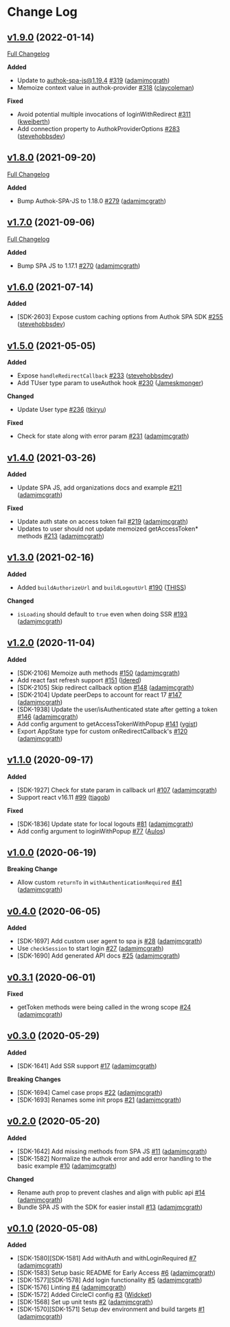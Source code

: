 # Change Log

## [v1.9.0](https://github.com/authok/authok-react/tree/v1.9.0) (2022-01-14)
[Full Changelog](https://github.com/authok/authok-react/compare/v1.8.0...v1.9.0)

**Added**
- Update to authok-spa-js@1.19.4 [\#319](https://github.com/authok/authok-react/pull/319) ([adamjmcgrath](https://github.com/adamjmcgrath))
- Memoize context value in authok-provider [\#318](https://github.com/authok/authok-react/pull/318) ([claycoleman](https://github.com/claycoleman))

**Fixed**
- Avoid potential multiple invocations of loginWithRedirect [\#311](https://github.com/authok/authok-react/pull/311) ([kweiberth](https://github.com/kweiberth))
- Add connection property to AuthokProviderOptions [\#283](https://github.com/authok/authok-react/pull/283) ([stevehobbsdev](https://github.com/stevehobbsdev))

## [v1.8.0](https://github.com/authok/authok-react/tree/v1.8.0) (2021-09-20)
[Full Changelog](https://github.com/authok/authok-react/compare/v1.7.0...v1.8.0)

**Added**
- Bump Authok-SPA-JS to 1.18.0 [\#279](https://github.com/authok/authok-react/pull/279) ([adamjmcgrath](https://github.com/adamjmcgrath))

## [v1.7.0](https://github.com/authok/authok-react/tree/v1.7.0) (2021-09-06)
[Full Changelog](https://github.com/authok/authok-react/compare/v1.6.0...v1.7.0)

**Added**
- Bump SPA JS to 1.17.1 [\#270](https://github.com/authok/authok-react/pull/270) ([adamjmcgrath](https://github.com/adamjmcgrath))

## [v1.6.0](https://github.com/authok/authok-react/tree/v1.6.0) (2021-07-14)

**Added**

- [SDK-2603] Expose custom caching options from Authok SPA SDK [\#255](https://github.com/authok/authok-react/pull/255) ([stevehobbsdev](https://github.com/stevehobbsdev))

## [v1.5.0](https://github.com/authok/authok-react/tree/v1.5.0) (2021-05-05)

**Added**

- Expose `handleRedirectCallback` [\#233](https://github.com/authok/authok-react/pull/233) ([stevehobbsdev](https://github.com/stevehobbsdev))
- Add TUser type param to useAuthok hook [\#230](https://github.com/authok/authok-react/pull/230) ([Jameskmonger](https://github.com/Jameskmonger))

**Changed**

- Update User type [\#236](https://github.com/authok/authok-react/pull/236) ([tkiryu](https://github.com/tkiryu))

**Fixed**

- Check for state along with error param [\#231](https://github.com/authok/authok-react/pull/231) ([adamjmcgrath](https://github.com/adamjmcgrath))

## [v1.4.0](https://github.com/authok/authok-react/tree/v1.4.0) (2021-03-26)

**Added**

- Update SPA JS, add organizations docs and example [\#211](https://github.com/authok/authok-react/pull/211) ([adamjmcgrath](https://github.com/adamjmcgrath))

**Fixed**

- Update auth state on access token fail [\#219](https://github.com/authok/authok-react/pull/219) ([adamjmcgrath](https://github.com/adamjmcgrath))
- Updates to user should not update memoized getAccessToken* methods [\#213](https://github.com/authok/authok-react/pull/213) ([adamjmcgrath](https://github.com/adamjmcgrath))

## [v1.3.0](https://github.com/authok/authok-react/tree/v1.3.0) (2021-02-16)

**Added**

- Added `buildAuthorizeUrl` and `buildLogoutUrl`  [\#190](https://github.com/authok/authok-react/pull/190) ([THISS](https://github.com/THISS))

**Changed**

- `isLoading` should default to `true` even when doing SSR [\#193](https://github.com/authok/authok-react/pull/193) ([adamjmcgrath](https://github.com/adamjmcgrath))

## [v1.2.0](https://github.com/authok/authok-react/tree/v1.2.0) (2020-11-04)

**Added**

- [SDK-2106] Memoize auth methods [\#150](https://github.com/authok/authok-react/pull/150) ([adamjmcgrath](https://github.com/adamjmcgrath))
- Add react fast refresh support [\#151](https://github.com/authok/authok-react/pull/151) ([Idered](https://github.com/Idered)) 
- [SDK-2105] Skip redirect callback option [\#148](https://github.com/authok/authok-react/pull/148) ([adamjmcgrath](https://github.com/adamjmcgrath))
- [SDK-2104] Update peerDeps to account for react 17 [\#147](https://github.com/authok/authok-react/pull/147) ([adamjmcgrath](https://github.com/adamjmcgrath))
- [SDK-1938] Update the user/isAuthenticated state after getting a token  [\#146](https://github.com/authok/authok-react/pull/146) ([adamjmcgrath](https://github.com/adamjmcgrath))
- Add config argument to getAccessTokenWithPopup [\#141](https://github.com/authok/authok-react/pull/141) ([ygist](https://github.com/ygist))
- Export AppState type for custom onRedirectCallback's [\#120](https://github.com/authok/authok-react/pull/120) ([adamjmcgrath](https://github.com/adamjmcgrath))

## [v1.1.0](https://github.com/authok/authok-react/tree/v1.1.0) (2020-09-17)

**Added**

- [SDK-1927] Check for state param in callback url [\#107](https://github.com/authok/authok-react/pull/107) ([adamjmcgrath](https://github.com/adamjmcgrath))
- Support react v16.11 [\#99](https://github.com/authok/authok-react/pull/99) ([tiagob](https://github.com/tiagob))

**Fixed**

- [SDK-1836] Update state for local logouts [\#81](https://github.com/authok/authok-react/pull/81) ([adamjmcgrath](https://github.com/adamjmcgrath))
- Add config argument to loginWithPopup [\#77](https://github.com/authok/authok-react/pull/77) ([Aulos](https://github.com/Aulos))

## [v1.0.0](https://github.com/authok/authok-react/tree/v1.0.0) (2020-06-19)

**Breaking Change**

- Allow custom `returnTo` in `withAuthenticationRequired` [\#41](https://github.com/authok/authok-react/pull/41) ([adamjmcgrath](https://github.com/adamjmcgrath))

## [v0.4.0](https://github.com/authok/authok-react/tree/v0.4.0) (2020-06-05)

**Added**

- [SDK-1697] Add custom user agent to spa js [\#28](https://github.com/authok/authok-react/pull/28) ([adamjmcgrath](https://github.com/adamjmcgrath))
- Use `checkSession` to start login [\#27](https://github.com/authok/authok-react/pull/27) ([adamjmcgrath](https://github.com/adamjmcgrath))
- [SDK-1690] Add generated API docs [\#25](https://github.com/authok/authok-react/pull/25) ([adamjmcgrath](https://github.com/adamjmcgrath))

## [v0.3.1](https://github.com/authok/authok-react/tree/v0.3.1) (2020-06-01)

**Fixed**

- getToken methods were being called in the wrong scope [\#24](https://github.com/authok/authok-react/pull/24) ([adamjmcgrath](https://github.com/adamjmcgrath))

## [v0.3.0](https://github.com/authok/authok-react/tree/v0.3.0) (2020-05-29)

**Added**

- [SDK-1641] Add SSR support [\#17](https://github.com/authok/authok-react/pull/17) ([adamjmcgrath](https://github.com/adamjmcgrath))

**Breaking Changes**

- [SDK-1694] Camel case props [\#22](https://github.com/authok/authok-react/pull/22) ([adamjmcgrath](https://github.com/adamjmcgrath))
- [SDK-1693] Renames some init props [\#21](https://github.com/authok/authok-react/pull/21) ([adamjmcgrath](https://github.com/adamjmcgrath))

## [v0.2.0](https://github.com/authok/authok-react/tree/v0.2.0) (2020-05-20)

**Added**

- [SDK-1642] Add missing methods from SPA JS [\#11](https://github.com/authok/authok-react/pull/11) ([adamjmcgrath](https://github.com/adamjmcgrath))
- [SDK-1582] Normalize the authok error and add error handling to the basic example [\#10](https://github.com/authok/authok-react/pull/10) ([adamjmcgrath](https://github.com/adamjmcgrath))

**Changed**

- Rename auth prop to prevent clashes and align with public api [\#14](https://github.com/authok/authok-react/pull/14) ([adamjmcgrath](https://github.com/adamjmcgrath))
- Bundle SPA JS with the SDK for easier install [\#13](https://github.com/authok/authok-react/pull/13) ([adamjmcgrath](https://github.com/adamjmcgrath))

## [v0.1.0](https://github.com/authok/authok-react/tree/v0.1.0) (2020-05-08)

**Added**

- [SDK-1580][SDK-1581] Add withAuth and withLoginRequired [\#7](https://github.com/authok/authok-react/pull/7) ([adamjmcgrath](https://github.com/adamjmcgrath))
- [SDK-1583] Setup basic README for Early Access [\#6](https://github.com/authok/authok-react/pull/6) ([adamjmcgrath](https://github.com/adamjmcgrath))
- [SDK-1577][SDK-1578] Add login functionality [\#5](https://github.com/authok/authok-react/pull/5) ([adamjmcgrath](https://github.com/adamjmcgrath))
- [SDK-1576] Linting [\#4](https://github.com/authok/authok-react/pull/4) ([adamjmcgrath](https://github.com/adamjmcgrath))
- [SDK-1572] Added CircleCI config [\#3](https://github.com/authok/authok-react/pull/3) ([Widcket](https://github.com/Widcket))
- [SDK-1568] Set up unit tests [\#2](https://github.com/authok/authok-react/pull/2) ([adamjmcgrath](https://github.com/adamjmcgrath))
- [SDK-1570][SDK-1571] Setup dev environment and build targets [\#1](https://github.com/authok/authok-react/pull/1) ([adamjmcgrath](https://github.com/adamjmcgrath))
